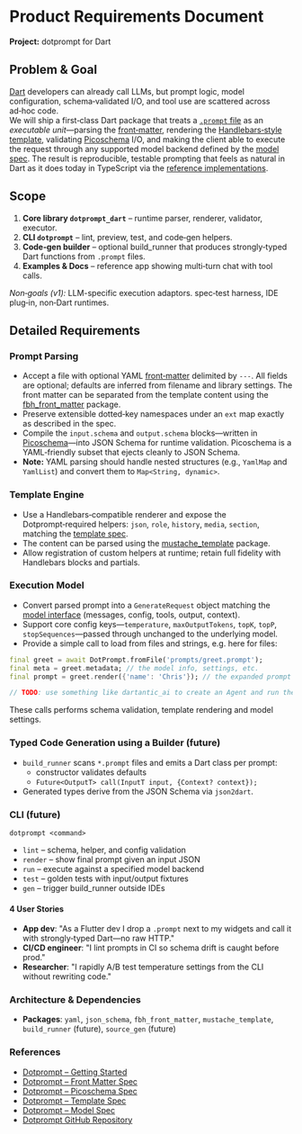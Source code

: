 # Product Requirements Document  
**Project:** dotprompt for Dart

## Problem & Goal  
[Dart](https://dart.dev/) developers can already call LLMs, but prompt logic,
model configuration, schema‑validated I/O, and tool use are scattered across
ad‑hoc code.  
We will ship a first‑class Dart package that treats a [`.prompt`
file](https://google.github.io/dotprompt/getting-started/#the-prompt-file) as an
*executable unit*—parsing the
[front‑matter](https://google.github.io/dotprompt/reference/frontmatter/),
rendering the [Handlebars‑style
template](https://google.github.io/dotprompt/reference/template/), validating
[Picoschema](https://google.github.io/dotprompt/reference/picoschema/) I/O, and
making the client able to execute the request through any supported model
backend defined by the [model
spec](https://google.github.io/dotprompt/reference/model/). The result is
reproducible, testable prompting that feels as natural in Dart as it does today
in TypeScript via the [reference
implementations](https://github.com/google/dotprompt).  

## Scope  
1. **Core library `dotprompt_dart`** – runtime parser, renderer, validator,
   executor.  
2. **CLI `dotprompt`** – lint, preview, test, and code‑gen helpers.  
3. **Code‑gen builder** – optional build_runner that produces strongly‑typed
   Dart functions from `.prompt` files.  
4. **Examples & Docs** – reference app showing multi‑turn chat with tool calls.  

*Non‑goals (v1):* LLM-specific execution adaptors. spec‑test harness, IDE
plug‑in, non‑Dart runtimes.

## Detailed Requirements  

### Prompt Parsing  
* Accept a file with optional YAML
  [front‑matter](https://google.github.io/dotprompt/reference/frontmatter/)
  delimited by `---`. All fields are optional; defaults are inferred from
  filename and library settings. The front matter can be separated from the
  template content using the
  [fbh_front_matter](https://pub.dev/packages/fbh_front_matter) package.
* Preserve extensible dotted‑key namespaces under an `ext` map exactly as
  described in the spec.  
* Compile the `input.schema` and `output.schema` blocks—written in
  [Picoschema](https://google.github.io/dotprompt/reference/picoschema/)—into
  JSON Schema for runtime validation. Picoschema is a YAML‑friendly subset that
  ejects cleanly to JSON Schema.  
* **Note:** YAML parsing should handle nested structures (e.g., `YamlMap` and `YamlList`) and convert them to `Map<String, dynamic>`.

### Template Engine
* Use a Handlebars‑compatible renderer and expose the Dotprompt‑required
  helpers: `json`, `role`, `history`, `media`, `section`, matching the [template
  spec](https://google.github.io/dotprompt/reference/template/).
* The content can be parsed using the
  [mustache_template](https://pub.dev/packages/mustache_template) package.
* Allow registration of custom helpers at runtime; retain full fidelity with
  Handlebars blocks and partials.  

### Execution Model  
* Convert parsed prompt into a `GenerateRequest` object matching the [model
  interface](https://google.github.io/dotprompt/reference/model/) (messages,
  config, tools, output, context).  
* Support core config keys—`temperature`, `maxOutputTokens`, `topK`, `topP`,
  `stopSequences`—passed through unchanged to the underlying model.  
* Provide a simple call to load from files and strings, e.g. here for files:

```dart
final greet = await DotPrompt.fromFile('prompts/greet.prompt');
final meta = greet.metadata; // the model info, settings, etc.
final prompt = greet.render({'name': 'Chris'}); // the expanded prompt string

// TODO: use something like dartantic_ai to create an Agent and run the prompt
```  

These calls performs schema validation, template rendering and model settings.

### Typed Code Generation using a Builder (future)
* `build_runner` scans `*.prompt` files and emits a Dart class per prompt:  
  * constructor validates defaults  
  * `Future<OutputT> call(InputT input, {Context? context});`  
* Generated types derive from the JSON Schema via `json2dart`.  

### CLI (future)
`dotprompt <command>`  
* `lint` – schema, helper, and config validation  
* `render` – show final prompt given an input JSON  
* `run` – execute against a specified model backend  
* `test` – golden tests with input/output fixtures  
* `gen` – trigger build_runner outside IDEs  

#### 4 User Stories  
* **App dev**: "As a Flutter dev I drop a `.prompt` next to my widgets and call
  it with strongly‑typed Dart—no raw HTTP."
* **CI/CD engineer**: "I lint prompts in CI so schema drift is caught before
  prod."
* **Researcher**: "I rapidly A/B test temperature settings from the CLI without
  rewriting code."  

### Architecture & Dependencies  
* **Packages**: `yaml`, `json_schema`, `fbh_front_matter`, `mustache_template`,
  `build_runner` (future), `source_gen` (future)  

### References  
* [Dotprompt – Getting Started](https://google.github.io/dotprompt/getting-started/)  
* [Dotprompt – Front Matter Spec](https://google.github.io/dotprompt/reference/frontmatter/)  
* [Dotprompt – Picoschema Spec](https://google.github.io/dotprompt/reference/picoschema/)  
* [Dotprompt – Template Spec](https://google.github.io/dotprompt/reference/template/)  
* [Dotprompt – Model Spec](https://google.github.io/dotprompt/reference/model/)  
* [Dotprompt GitHub Repository](https://github.com/google/dotprompt)  
